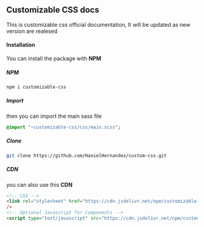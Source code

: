 ## Customizable CSS docs

This is customizable css official documentation, It will be updated as new version are realesed

#### Installation

You can install the package with **NPM**

##### NPM

```bash
npm i customizable-css
```

##### Import

then you can import the main sass file

```sass
@import "~customizable-css/css/main.scss";
```

##### Clone

```bash
git clone https://github.com/HanielHernandez/custom-css.git
```

##### CDN

you can also use this **CDN**

```html
<!-- CSS -->
<link rel="stylesheet" href="https://cdn.jsdelivr.net/npm/customizable-css@1.1.2/css/main.min.css"
/>
<!-- Optional Javascript for Components -->
<script type="text/javascript" src="https://cdn.jsdelivr.net/npm/customizable-css@1.1.2/js/main.js"></script>
```
